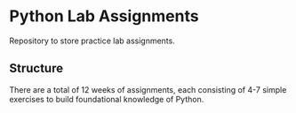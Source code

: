 # Python Lab Assignments
Repository to store practice lab assignments.

## Structure
There are a total of 12 weeks of assignments, each consisting of 4-7 simple exercises to build foundational knowledge of Python.
